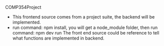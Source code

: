 COMP354Project
* This frontend source comes from a project suite, the backend will be implemented.
* run command: npm install, you will get a node_module folder, then run command: npm dev run
The front end source could be reference to tell what functions are implemented in backend.